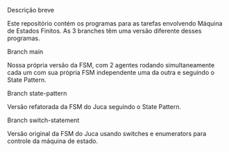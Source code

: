 Descrição breve



Este repositório contém os programas para as tarefas envolvendo Máquina de Estados Finitos.
As 3 branches têm uma versão diferente desses programas.





Branch main



Nossa própria versão da FSM, com 2 agentes rodando simultaneamente cada um com sua própria FSM independente uma da outra e seguindo o State Pattern.





Branch state-pattern



Versão refatorada da FSM do Juca seguindo o State Pattern.





Branch switch-statement



Versão original da FSM do Juca usando switches e enumerators para controle da máquina de estado.

